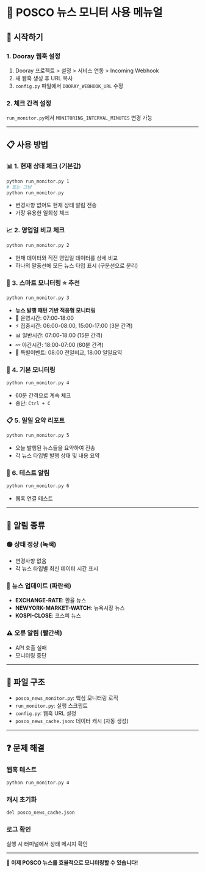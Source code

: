 # 📰 POSCO 뉴스 모니터 사용 메뉴얼

## 🚀 시작하기

### 1. Dooray 웹훅 설정
1. Dooray 프로젝트 > 설정 > 서비스 연동 > Incoming Webhook
2. 새 웹훅 생성 후 URL 복사
3. `config.py` 파일에서 `DOORAY_WEBHOOK_URL` 수정

### 2. 체크 간격 설정
`run_monitor.py`에서 `MONITORING_INTERVAL_MINUTES` 변경 가능

---

## 📋 사용 방법

### 📊 1. 현재 상태 체크 (기본값)
```bash
python run_monitor.py 1
# 또는 그냥
python run_monitor.py
```
- 변경사항 없어도 현재 상태 알림 전송
- 가장 유용한 일회성 체크

### 📈 2. 영업일 비교 체크
```bash
python run_monitor.py 2
```
- 현재 데이터와 직전 영업일 데이터를 상세 비교
- 하나의 말풍선에 모든 뉴스 타입 표시 (구분선으로 분리)

### 🧠 3. 스마트 모니터링 ⭐ 추천
```bash
python run_monitor.py 3
```
- **뉴스 발행 패턴 기반 적응형 모니터링**
- 📅 운영시간: 07:00-18:00
- ⚡ 집중시간: 06:00-08:00, 15:00-17:00 (3분 간격)
- 📊 일반시간: 07:00-18:00 (15분 간격)
- 💤 야간시간: 18:00-07:00 (60분 간격)
- 🎯 특별이벤트: 08:00 전일비교, 18:00 일일요약

### 🔄 4. 기본 모니터링
```bash
python run_monitor.py 4
```
- 60분 간격으로 계속 체크
- 중단: `Ctrl + C`

### 📋 5. 일일 요약 리포트
```bash
python run_monitor.py 5
```
- 오늘 발행된 뉴스들을 요약하여 전송
- 각 뉴스 타입별 발행 상태 및 내용 요약

### 🧪 6. 테스트 알림
```bash
python run_monitor.py 6
```
- 웹훅 연결 테스트

---

## 📱 알림 종류

### 🟢 상태 정상 (녹색)
- 변경사항 없음
- 각 뉴스 타입별 최신 데이터 시간 표시

### 🔔 뉴스 업데이트 (파란색)
- **EXCHANGE-RATE**: 환율 뉴스
- **NEWYORK-MARKET-WATCH**: 뉴욕시장 뉴스  
- **KOSPI-CLOSE**: 코스피 뉴스

### ⚠️ 오류 알림 (빨간색)
- API 호출 실패
- 모니터링 중단

---

## 🔧 파일 구조

- `posco_news_monitor.py`: 핵심 모니터링 로직
- `run_monitor.py`: 실행 스크립트
- `config.py`: 웹훅 URL 설정
- `posco_news_cache.json`: 데이터 캐시 (자동 생성)

---

## ❓ 문제 해결

### 웹훅 테스트
```bash
python run_monitor.py 4
```

### 캐시 초기화
```bash
del posco_news_cache.json
```

### 로그 확인
실행 시 터미널에서 상태 메시지 확인

---

**🎉 이제 POSCO 뉴스를 효율적으로 모니터링할 수 있습니다!**